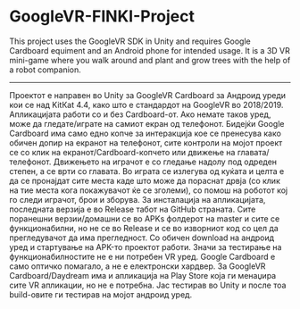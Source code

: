 # GoogleVR-FINKI-Project
This project uses the GoogleVR SDK in Unity and requires Google Cardboard equiment and an Android phone for intended usage. It is a 3D VR mini-game where you walk around and plant and grow trees with the help of a robot companion.
__________________________________________________________________________________________________________________________________________

Проектот е направен во Unity за GoogleVR Cardboard за Андроид уреди кои се над KitКat 4.4, како што е стандардот на GoogleVR во 2018/2019. Апликацијата работи со и без Cardboard-от. Ако немате таков уред, може да гледате/играте на самиот екран од телефонот. Бидејќи Google Cardboard има само едно копче за интеракција кое се пренесува како обичен допир на екранот на телефонот, сите контроли на мојот проект се со клик на екранот/Cardboard-копчето или движење на главата/телефонот. Движењето на играчот е со гледање надолу под одреден степен, а се врти со главата. Во играта се излегува од куќата и целта е да се пронајдат сите места каде што може да пораснат дрвја (со клик на тие места кога покажувачот ќе се зголеми), со помош на роботот кој го следи играчот, брои и зборува.
За инсталација на апликацијата, последната верзија е во Release табот на GitHub страната. Сите поранешни верзии/домашни се во APKs фолдерот на master и сите се функционабилни, но не се во Release и се во изворниот код со цел да прегледувачот да има прегледност. Со обичен download на андроид уред и стартување на APK-то проектот работи. Значи за тестирање на функционабилностите не е ни потребен VR уред. Google Cardboard е само оптичко помагало, а не е електронски хардвер. За GoogleVR Cardboard/Daydream има и апликација на Play Store која ги менаџира сите VR апликации, но не е потребна. Јас тестирав во Unity и после тоа build-овите ги тестирав на мојот андроид уред.
